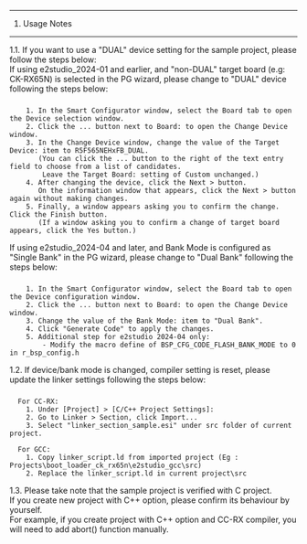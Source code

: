 ---------------
1. Usage Notes
---------------
  
1.1. If you want to use a "DUAL" device setting for the sample project, please follow the steps below:  
If using e2studio_2024-01 and earlier, and "non-DUAL" target board (e.g: CK-RX65N) is selected in the PG wizard, please change to "DUAL" device following the steps below:  
###
        1. In the Smart Configurator window, select the Board tab to open the Device selection window.
        2. Click the ... button next to Board: to open the Change Device window.
        3. In the Change Device window, change the value of the Target Device: item to R5F565NEHxFB_DUAL.
           (You can click the ... button to the right of the text entry field to choose from a list of candidates.
            Leave the Target Board: setting of Custom unchanged.)
        4. After changing the device, click the Next > button.
           On the information window that appears, click the Next > button again without making changes.
        5. Finally, a window appears asking you to confirm the change. Click the Finish button.
           (If a window asking you to confirm a change of target board appears, click the Yes button.)
  
If using e2studio_2024-04 and later, and Bank Mode is configured as "Single Bank" in the PG wizard, please change to "Dual Bank" following the steps below:  
###
        1. In the Smart Configurator window, select the Board tab to open the Device configuration window.
        2. Click the ... button next to Board: to open the Change Device window.
        3. Change the value of the Bank Mode: item to "Dual Bank".
        4. Click "Generate Code" to apply the changes.
        5. Additional step for e2studio 2024-04 only:
            - Modify the macro define of BSP_CFG_CODE_FLASH_BANK_MODE to 0 in r_bsp_config.h
  
1.2. If device/bank mode is changed, compiler setting is reset, please update the linker settings following the steps below:  
###
      For CC-RX:
        1. Under [Project] > [C/C++ Project Settings]:
        2. Go to Linker > Section, click Import...
        3. Select "linker_section_sample.esi" under src folder of current project.
		
      For GCC:
        1. Copy linker_script.ld from imported project (Eg : Projects\boot_loader_ck_rx65n\e2studio_gcc\src)
        2. Replace the linker_script.ld in current project\src 
  
1.3. Please take note that the sample project is verified with C project.  
If you create new project with C++ option, please confirm its behaviour by yourself.  
For example, if you create project with C++ option and CC-RX compiler, you will need to add abort() function manually. 
